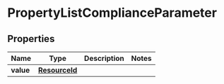 

# PropertyListComplianceParameter


## Properties

| Name | Type | Description | Notes |
|------------ | ------------- | ------------- | -------------|
|**value** | [**ResourceId**](ResourceId.md) |  |  |



